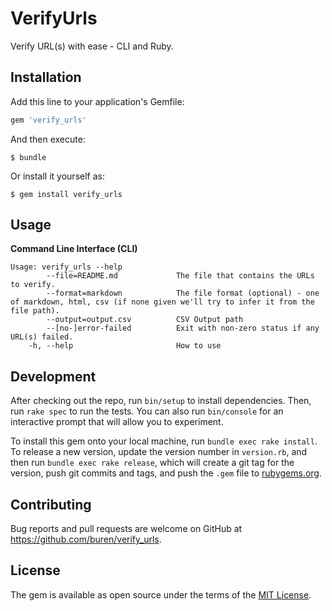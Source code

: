 # VerifyUrls

Verify URL(s) with ease - CLI and Ruby.

## Installation

Add this line to your application's Gemfile:

```ruby
gem 'verify_urls'
```

And then execute:

    $ bundle

Or install it yourself as:

    $ gem install verify_urls

## Usage

__Command Line Interface (CLI)__

```
Usage: verify_urls --help
        --file=README.md             The file that contains the URLs to verify.
        --format=markdown            The file format (optional) - one of markdown, html, csv (if none given we'll try to infer it from the file path).
        --output=output.csv          CSV Output path
        --[no-]error-failed          Exit with non-zero status if any URL(s) failed.
    -h, --help                       How to use
```

## Development

After checking out the repo, run `bin/setup` to install dependencies. Then, run `rake spec` to run the tests. You can also run `bin/console` for an interactive prompt that will allow you to experiment.

To install this gem onto your local machine, run `bundle exec rake install`. To release a new version, update the version number in `version.rb`, and then run `bundle exec rake release`, which will create a git tag for the version, push git commits and tags, and push the `.gem` file to [rubygems.org](https://rubygems.org).

## Contributing

Bug reports and pull requests are welcome on GitHub at https://github.com/buren/verify_urls.

## License

The gem is available as open source under the terms of the [MIT License](https://opensource.org/licenses/MIT).
